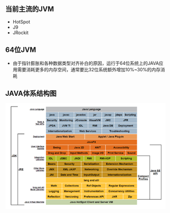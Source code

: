 ## 当前主流的JVM  ##

* HotSpot
* J9
* JRockit

## 64位JVM  ##
* 由于指针膨胀和各种数据类型对齐补白的原因，运行于64位系统上的JAVA应用需要消耗更多的内存空间，通常要比32位系统额外增加10%~30%的内存消耗

## JAVA体系结构图 ##
![](/assets/201707272228.png)


